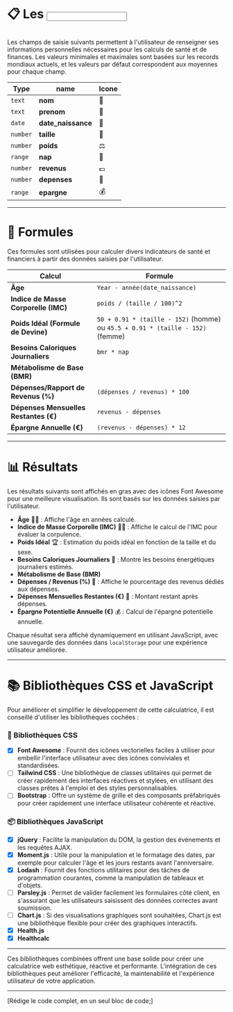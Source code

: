 
#  <form> 📋 Les <input> <type>

Les champs de saisie suivants permettent à l'utilisateur de renseigner ses informations personnelles nécessaires pour les calculs de santé et de finances. Les valeurs minimales et maximales sont basées sur les records mondiaux actuels, et les valeurs par défaut correspondent aux moyennes pour chaque champ.

| Type                    | name             | Icone   |
|-------------------------|------------------|---------|
| `text`                  | **nom**          | 📝      |
| `text`                  | **prenom**       | 📝      |
| `date`                  | **date_naissance** | 🎂    |
| `number`                | **taille**       | 📏      |
| `number`                | **poids**        | ⚖️      |
| `range`                 | **nap**          | 🏃      |
| `number`                | **revenus**      | 💶      |
| `number`                | **depenses**     | 💸      |
| `range`                 | **epargne**      | 💰      |

---

# 🧮 Formules

Ces formules sont utilisées pour calculer divers indicateurs de santé et financiers à partir des données saisies par l'utilisateur.

| Calcul                                   | Formule                                                              |
|------------------------------------------|----------------------------------------------------------------------|
| **Âge**                                  | `Year - année(date_naissance)`                                       |
| **Indice de Masse Corporelle (IMC)**     | `poids / (taille / 100)^2`                                          |
| **Poids Idéal (Formule de Devine)**      | `50 + 0.91 * (taille - 152)` (homme) ou `45.5 + 0.91 * (taille - 152)` (femme) |
| **Besoins Caloriques Journaliers**       | `bmr * nap`                                                  |
| **Métabolisme de Base (BMR)**       |                                                   |
| **Dépenses/Rapport de Revenus (%)**      | `(dépenses / revenus) * 100`                                        |
| **Dépenses Mensuelles Restantes (€)**    | `revenus - dépenses`                                                |
| **Épargne Annuelle (€)**                 | `(revenus - dépenses) * 12`                                         |

---

# 📊 Résultats

Les résultats suivants sont affichés en gras avec des icônes Font Awesome pour une meilleure visualisation. Ils sont basés sur les données saisies par l'utilisateur.

- **Âge** 🧑‍🎓 : Affiche l'âge en années calculé.
- **Indice de Masse Corporelle (IMC)** 🏋️‍♂️ : Affiche le calcul de l'IMC pour évaluer la corpulence.
- **Poids Idéal** 🏆 : Estimation du poids idéal en fonction de la taille et du sexe.
- **Besoins Caloriques Journaliers** 🍏 : Montre les besoins énergétiques journaliers estimés.
- **Métabolisme de Base (BMR)**
- **Dépenses / Revenus (%)** 💸 : Affiche le pourcentage des revenus dédiés aux dépenses.
- **Dépenses Mensuelles Restantes (€)** 🏦 : Montant restant après dépenses.
- **Épargne Potentielle Annuelle (€)** 💰 : Calcul de l'épargne potentielle annuelle.

Chaque résultat sera affiché dynamiquement en utilisant JavaScript, avec une sauvegarde des données dans `localStorage` pour une expérience utilisateur améliorée.

---

# 📚 Bibliothèques CSS et JavaScript

Pour améliorer et simplifier le développement de cette calculatrice, il est conseillé d'utiliser les bibliothèques cochées :

### 🎨 Bibliothèques CSS

- [x] **Font Awesome** : Fournit des icônes vectorielles faciles à utiliser pour embellir l'interface utilisateur avec des icônes conviviales et standardisées.
- [ ] **Tailwind CSS** : Une bibliothèque de classes utilitaires qui permet de créer rapidement des interfaces réactives et stylées, en utilisant des classes prêtes à l'emploi et des styles personnalisables.
- [ ] **Bootstrap** : Offre un système de grille et des composants préfabriqués pour créer rapidement une interface utilisateur cohérente et réactive.

### 📦 Bibliothèques JavaScript

- [x] **jQuery** : Facilite la manipulation du DOM, la gestion des événements et les requêtes AJAX.
- [x] **Moment.js** : Utile pour la manipulation et le formatage des dates, par exemple pour calculer l'âge et les jours restants avant l'anniversaire.
- [x] **Lodash** : Fournit des fonctions utilitaires pour des tâches de programmation courantes, comme la manipulation de tableaux et d'objets.
- [ ] **Parsley.js** : Permet de valider facilement les formulaires côté client, en s'assurant que les utilisateurs saisissent des données correctes avant soumission.
- [ ] **Chart.js** : Si des visualisations graphiques sont souhaitées, Chart.js est une bibliothèque flexible pour créer des graphiques interactifs.
- [x] **Health.js**
- [x] **Healthcalc**
---

Ces bibliothèques combinées offrent une base solide pour créer une calculatrice web esthétique, réactive et performante.
L'intégration de ces bibliothèques peut améliorer l'efficacité, la maintenabilité et l'expérience utilisateur de votre application.

---

[Rédige le code complet, en un seul bloc de code;]